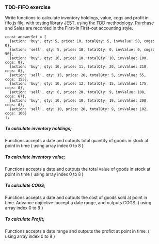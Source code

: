 ### TDD-FIFO exercise
Write functions to calculate inventory holdings, value, cogs and profit in fifo.js file, with testing library JEST, using the TDD methodology. Purchase and Sales are recorded in the First-In First-out accounting style.

```
const answerSet = [
  {action: 'buy', qty: 5, price: 10, totalQty: 5, invValue: 50, cogs: 0},
  {action: 'sell', qty: 5, price: 10, totalQty: 0, invValue: 0, cogs: 50},
  {action: 'buy', qty: 10, price: 10, totalQty: 10, invValue: 100, cogs: 0},
  {action: 'buy', qty: 10, price: 11, totalQty: 20, invValue: 210, cogs: 0},
  {action: 'sell', qty: 15, price: 20, totalQty: 5, invValue: 55, cogs: 155},
  {action: 'buy', qty: 10, price: 12, totalQty: 15, invValue: 175, cogs: 0},
  {action: 'sell', qty: 6, price: 20, totalQty: 9, invValue: 108, cogs: 67},
  {action: 'buy', qty: 10, price: 10, totalQty: 19, invValue: 208, cogs: 0},
  {action: 'sell', qty: 10, price: 20, totalQty: 9, invValue: 102, cogs: 106}
];
```

##### To calculate inventory holdings;
Functions accepts a date and outputs total quantity of goods in stock at point in time ( using array index 0 to 8 )

##### To calculate inventory value;
Functions accepts a date and outputs the total value of goods in stock at point in time ( using array index 0 to 8 )

##### To calculate COGS;
Functions accepts a date and outputs the cost of goods sold at point in time.
Advance objective: accept a date range, and outputs COGS. ( using array index 0 to 8 )

##### To calculate Profit;
Functions accepts a date range and outputs the profict at point in time. ( using array index 0 to 8 )

